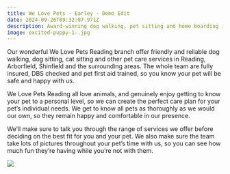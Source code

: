 ```yaml
---
title: We Love Pets - Earley - Demo Edit
date: 2024-09-26T09:32:07.971Z
description: Award-winning dog walking, pet sitting and home boarding in Reading
image: excited-puppy-1-.jpg
---
```

Our wonderful We Love Pets Reading branch offer friendly and reliable dog walking, dog sitting, cat sitting and other pet care services in Reading, Arborfield, Shinfield and the surrounding areas. The whole team are fully insured, DBS checked and pet first aid trained, so you know your pet will be safe and happy with us.

We Love Pets Reading all love animals, and genuinely enjoy getting to know your pet to a personal level, so we can create the perfect care plan for your pet’s individual needs. We get to know all pets as thoroughly as we would our own, so they remain happy and comfortable in our presence.

We’ll make sure to talk you through the range of services we offer before deciding on the best fit for you and your pet. We also make sure the team take lots of pictures throughout your pet’s time with us, so you can see how much fun they’re having while you’re not with them.



![](https://b1872634.smushcdn.com/1872634/wp-content/uploads/2023/02/1-3-min-scaled.jpg?lossy=1&strip=1&webp=1)